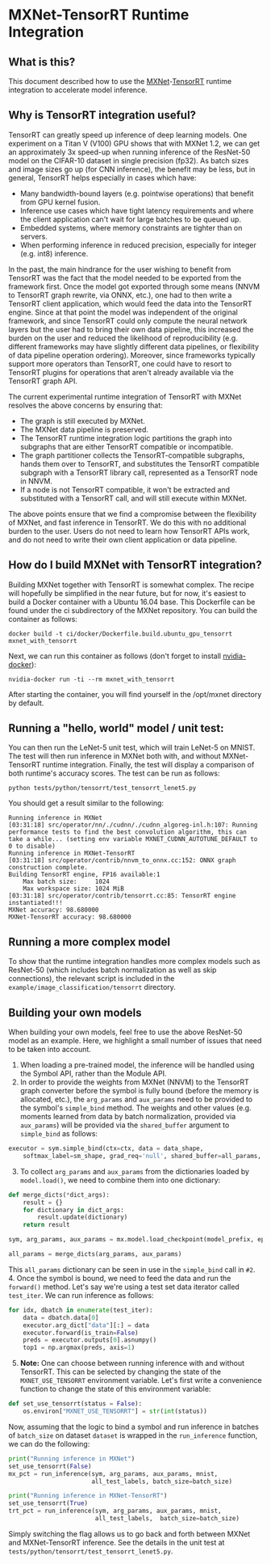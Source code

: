 # MXNet-TensorRT Runtime Integration
## What is this?

This document described how to use the [MXNet](http://mxnet.incubator.apache.org/)-[TensorRT](https://developer.nvidia.com/tensorrt) runtime integration to accelerate model inference.

## Why is TensorRT integration useful? 

TensorRT can greatly speed up inference of deep learning models. One experiment on a Titan V (V100) GPU shows that with MXNet 1.2, we can get an approximately 3x speed-up when running inference of the ResNet-50 model on the CIFAR-10 dataset in single precision (fp32). As batch sizes and image sizes go up (for CNN inference), the benefit may be less, but in general, TensorRT helps especially in cases which have:
- Many bandwidth-bound layers (e.g. pointwise operations) that benefit from GPU kernel fusion.
- Inference use cases which have tight latency requirements and where the client application can't wait for large batches to be queued up.
- Embedded systems, where memory constraints are tighter than on servers.
- When performing inference in reduced precision, especially for integer (e.g. int8) inference. 

In the past, the main hindrance for the user wishing to benefit from TensorRT was the fact that the model needed to be exported from the framework first. Once the model got exported through some means (NNVM to TensorRT graph rewrite, via ONNX, etc.), one had to then write a TensorRT client application, which would feed the data into the TensorRT engine. Since at that point the model was independent of the original framework, and since TensorRT could only compute the neural network layers but the user had to bring their own data pipeline, this increased the burden on the user and reduced the likelihood of reproducibility (e.g. different frameworks may have slightly different data pipelines, or flexibility of data pipeline operation ordering). Moreover, since frameworks typically support more operators than TensorRT, one could have to resort to TensorRT plugins for operations that aren't already available via the TensorRT graph API.  

The current experimental runtime integration of TensorRT with MXNet resolves the above concerns by ensuring that:
- The graph is still executed by MXNet.
- The MXNet data pipeline is preserved.
- The TensorRT runtime integration logic partitions the graph into subgraphs that are either TensorRT compatible or incompatible.
- The graph partitioner collects the TensorRT-compatible subgraphs, hands them over to TensorRT, and substitutes the TensorRT compatible subgraph with a TensorRT library call, represented as a TensorRT node in NNVM.
- If a node is not TensorRT compatible, it won't be extracted and substituted with a TensorRT call, and will still execute within MXNet.

The above points ensure that we find a compromise between the flexibility of MXNet, and fast inference in TensorRT.  We do this with no additional burden to the user.  Users do not need to learn how TensorRT APIs work, and do not need to write their own client application or data pipeline.

## How do I build MXNet with TensorRT integration?

Building MXNet together with TensorRT is somewhat complex. The recipe will hopefully be simplified in the near future, but for now, it's easiest to build a Docker container with a Ubuntu 16.04 base. This Dockerfile can be found under the ci subdirectory of the MXNet repository. You can build the container as follows:

```
docker build -t ci/docker/Dockerfile.build.ubuntu_gpu_tensorrt mxnet_with_tensorrt
```

Next, we can run this container as follows (don't forget to install [nvidia-docker](https://github.com/NVIDIA/nvidia-docker)):

```no-highlight
nvidia-docker run -ti --rm mxnet_with_tensorrt
```

After starting the container, you will find yourself in the /opt/mxnet directory by default.

## Running a "hello, world" model / unit test:

You can then run the LeNet-5 unit test, which will train LeNet-5 on MNIST.  The test will then run inference in MXNet both with, and without MXNet-TensorRT runtime integration.  Finally, the test will display a comparison of both runtime's accuracy scores. The test can be run as follows:

```no-highlight
python tests/python/tensorrt/test_tensorrt_lenet5.py
```

You should get a result similar to the following:

```no-highlight
Running inference in MXNet
[03:31:18] src/operator/nn/./cudnn/./cudnn_algoreg-inl.h:107: Running performance tests to find the best convolution algorithm, this can take a while... (setting env variable MXNET_CUDNN_AUTOTUNE_DEFAULT to 0 to disable)
Running inference in MXNet-TensorRT
[03:31:18] src/operator/contrib/nnvm_to_onnx.cc:152: ONNX graph construction complete.
Building TensorRT engine, FP16 available:1
    Max batch size:     1024
    Max workspace size: 1024 MiB
[03:31:18] src/operator/contrib/tensorrt.cc:85: TensorRT engine instantiated!!!
MXNet accuracy: 98.680000
MXNet-TensorRT accuracy: 98.680000
```

## Running a more complex model

To show that the runtime integration handles more complex models such as ResNet-50 (which includes batch normalization as well as skip connections), the relevant script is included in the `example/image_classification/tensorrt` directory.

## Building your own models

When building your own models, feel free to use the above ResNet-50 model as an example. Here, we highlight a small number of issues that need to be taken into account.

1. When loading a pre-trained model, the inference will be handled using the Symbol API, rather than the Module API.
2. In order to provide the weights from MXNet (NNVM) to the TensorRT graph converter before the symbol is fully bound (before the memory is allocated, etc.), the `arg_params` and `aux_params` need to be provided to the symbol's `simple_bind` method. The weights and other values (e.g. moments learned from data by batch normalization, provided via `aux_params`) will be provided via the `shared_buffer` argument to `simple_bind` as follows:
```python
executor = sym.simple_bind(ctx=ctx, data = data_shape,
    softmax_label=sm_shape, grad_req='null', shared_buffer=all_params, force_rebind=True)
```
3. To collect `arg_params` and `aux_params` from the dictionaries loaded by `model.load()`, we need to combine them into one dictionary:
```python
def merge_dicts(*dict_args):
    result = {}
    for dictionary in dict_args:
        result.update(dictionary)
    return result

sym, arg_params, aux_params = mx.model.load_checkpoint(model_prefix, epoch)

all_params = merge_dicts(arg_params, aux_params)
```
This `all_params` dictionary can be seen in use in the `simple_bind` call in `#2`.
4. Once the symbol is bound, we need to feed the data and run the `forward()` method. Let's say we're using a test set data iterator called `test_iter`. We can run inference as follows:
```python
for idx, dbatch in enumerate(test_iter):
    data = dbatch.data[0]
    executor.arg_dict["data"][:] = data
    executor.forward(is_train=False)
    preds = executor.outputs[0].asnumpy() 
    top1 = np.argmax(preds, axis=1)
```
5. **Note:** One can choose between running inference with and without TensorRT. This can be selected by changing the state of the `MXNET_USE_TENSORRT` environment variable. Let's first write a convenience function to change the state of this environment variable:
```python
def set_use_tensorrt(status = False):
    os.environ["MXNET_USE_TENSORRT"] = str(int(status))
```
Now, assuming that the logic to bind a symbol and run inference in batches of `batch_size` on dataset `dataset` is wrapped in the `run_inference` function, we can do the following:
```python
print("Running inference in MXNet")
set_use_tensorrt(False)
mx_pct = run_inference(sym, arg_params, aux_params, mnist,
                       all_test_labels, batch_size=batch_size)

print("Running inference in MXNet-TensorRT")
set_use_tensorrt(True)
trt_pct = run_inference(sym, arg_params, aux_params, mnist,
                        all_test_labels,  batch_size=batch_size)
```
Simply switching the flag allows us to go back and forth between MXNet and MXNet-TensorRT inference. See the details in the unit test at `tests/python/tensorrt/test_tensorrt_lenet5.py`.
